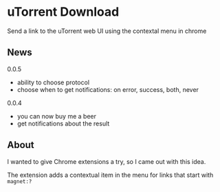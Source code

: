 uTorrent Download
===========

Send a link to the uTorrent web UI using the contextal menu in chrome


News
-----------

0.0.5
  - ability to choose protocol
  - choose when to get notifications: on error, success, both, never

0.0.4
  - you can now buy me a beer
  - get notifications about the result

About
-----------
I wanted to give Chrome extensions a try, so I came out with this idea.

The extension adds a contextual item in the menu for links that start with ```magnet:?```


